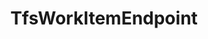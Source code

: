---
optionsClassName: TfsWorkItemEndpointOptions
optionsClassFullName: MigrationTools.Endpoints.TfsWorkItemEndpointOptions
configurationSamples: []
description: missng XML code comments
className: TfsWorkItemEndpoint
typeName: Endpoints
architecture: v2
options: []
status: missng XML code comments
processingTarget: missng XML code comments
classFile: /src/MigrationTools.Clients.AzureDevops.ObjectModel/Endpoints/TfsWorkItemEndpoint.cs
optionsClassFile: /src/MigrationTools.Clients.AzureDevops.ObjectModel/Endpoints/TfsWorkItemEndpointOptions.cs

redirectFrom: []
layout: reference
toc: true
permalink: /Reference/v2/Endpoints/TfsWorkItemEndpoint/
title: TfsWorkItemEndpoint
categories:
- Endpoints
- v2
topics:
- topic: notes
  path: ../../../../../docs/Reference/v2/Endpoints/TfsWorkItemEndpoint-notes.md
  exists: true
  markdown: >+
    The Work Item endpoint is super awesome.


    Client  | WriteTo/ReadFrom | Endpoint | Data Target | Description

    ----------|-----------|------------

    AzureDevops.ObjectModel | Tfs Object Model | `TfsWorkItemEndPoint` | WorkItems | TBA

    AzureDevops.Rest | Azure DevOps REST | ?

    FileSystem | Local Files | `FileSystemWorkItemEndpoint` | WorkItems | TBA

- topic: introduction
  path: ../../../../../docs/Reference/v2/Endpoints/TfsWorkItemEndpoint-introduction.md
  exists: false
  markdown: ''

---